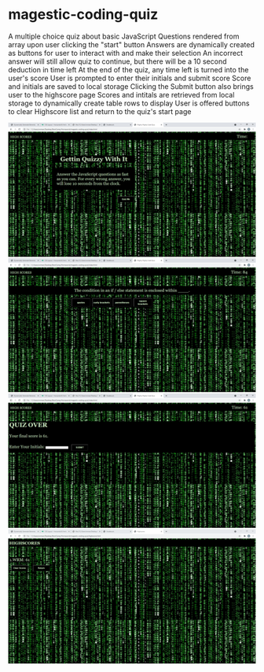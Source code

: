 # magestic-coding-quiz
A multiple choice quiz about basic JavaScript
Questions rendered from array upon user clicking the "start" button
Answers are dynamically created as buttons for user to interact with and make their selection
An incorrect answer will still allow quiz to continue, but there will be a 10 second deduction in time left
At the end of the quiz, any time left is turned into the user's score
User is prompted to enter their initials and submit score
Score and initials are saved to local storage
Clicking the Submit button also brings user to the highscore page
Scores and intitals are retrieved from local storage to dynamically create table rows to display
User is offered buttons to clear Highscore list and return to the quiz's start page

![JSCodeQuiz_scrnshot1](./Assets/images/Screenshots/Code_Quiz-ScrnShot1.PNG)
![JSCodeQuiz_scrnshot2](./Assets/images/Screenshots/Code_Quiz-ScrnShot2.PNG)
![JSCodeQuiz_scrnshot3](./Assets/images/Screenshots/Code_Quiz-ScrnShot3.PNG)
![JSCodeQuiz_scrnshot4](./Assets/images/Screenshots/Code_Quiz-ScrnShot4.PNG)